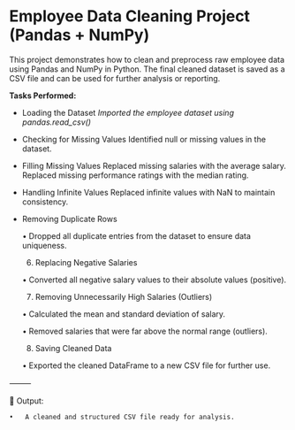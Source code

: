 # Employee Data Cleaning Project (Pandas + NumPy)
This project demonstrates how to clean and preprocess raw employee data using Pandas and NumPy in Python. The final cleaned dataset is saved as a CSV file and can be used for further analysis or reporting.

**Tasks Performed:**

- Loading the Dataset
*Imported the employee dataset using pandas.read_csv()*
  
- Checking for Missing Values
Identified null or missing values in the dataset.

- Filling Missing Values
Replaced missing salaries with the average salary.
Replaced missing performance ratings with the median rating.

- Handling Infinite Values
Replaced infinite values with NaN to maintain consistency.

- Removing Duplicate Rows

	•	Dropped all duplicate entries from the dataset to ensure data uniqueness.

	6.	Replacing Negative Salaries

	•	Converted all negative salary values to their absolute values (positive).

	7.	Removing Unnecessarily High Salaries (Outliers)

	•	Calculated the mean and standard deviation of salary.

	•	Removed salaries that were far above the normal range (outliers).

	8.	Saving Cleaned Data

	•	Exported the cleaned DataFrame to a new CSV file for further use.

⸻

📁 Output:

	•	A cleaned and structured CSV file ready for analysis.
 
